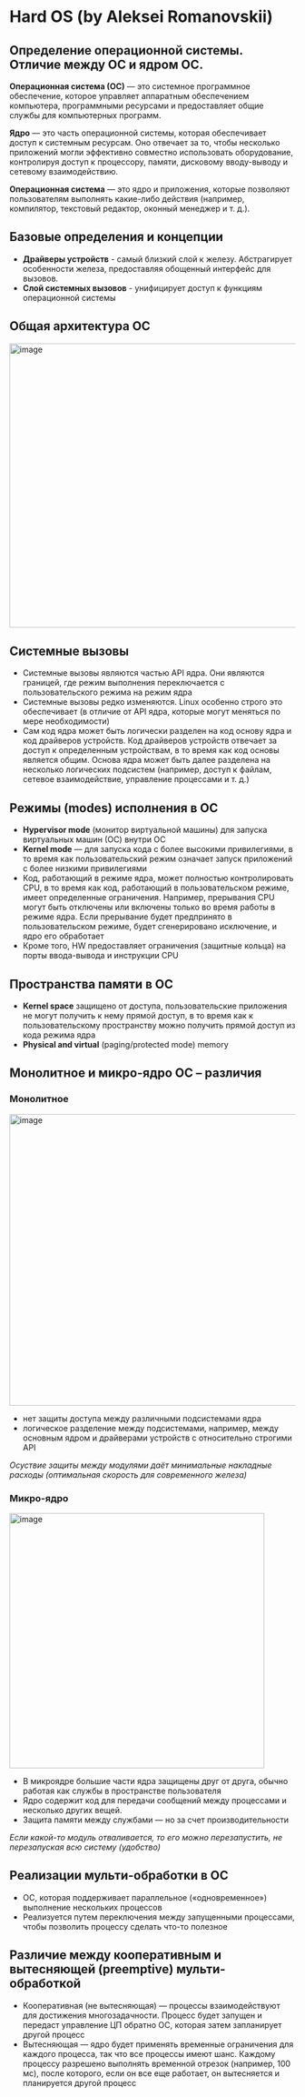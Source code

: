 # Hard OS (by Aleksei Romanovskii)
## Определение операционной системы. Отличие между ОС и ядром ОС. 
**Операционная система (ОС)** — это системное программное обеспечение, которое
управляет аппаратным обеспечением компьютера, программными ресурсами и
предоставляет общие службы для компьютерных программ.

**Ядро** — это часть операционной системы, которая обеспечивает доступ к системным ресурсам. Оно отвечает за то, чтобы несколько приложений могли эффективно совместно использовать оборудование, контролируя доступ к процессору, памяти, дисковому вводу-выводу и сетевому взаимодействию.

**Операционная система** — это ядро ​​и приложения, которые позволяют пользователям выполнять какие-либо действия (например, компилятор, текстовый редактор, оконный менеджер и т. д.).

## Базовые определения и концепции
- **Драйверы устройств** - самый близкий слой к железу. Абстрагирует особенности железа, предоставляя обощенный интерфейс для вызовов.
- **Слой системных вызовов** - унифицирует доступ к функциям операционной системы


## Общая архитектура ОС
<img width="900" height="500" alt="image" src="https://github.com/user-attachments/assets/18c3b4c0-5f34-4681-a784-8b090a7b7793">

## Системные вызовы
- Системные вызовы являются частью API ядра. Они являются границей, где режим выполнения переключается с пользовательского режима на режим ядра
- Системные вызовы редко изменяются. Linux особенно строго это обеспечивает (в отличие от API ядра, которые могут меняться по мере необходимости)
- Сам код ядра может быть логически разделен на код основу ядра и код драйверов устройств. Код драйверов устройств отвечает за доступ к определенным устройствам, в то время как код основы является общим. Основа ядра может быть далее разделена на несколько логических подсистем (например, доступ к файлам, сетевое взаимодействие, управление процессами и т. д.)

## Режимы (modes) исполнения в ОС
- **Hypervisor mode** (монитор виртуальной машины) для запуска виртуальных машин (ОС) внутри ОС
- **Kernel mode** — для запуска кода с более высокими привилегиями, в то время как пользовательский режим означает запуск приложений с более низкими привилегиями
- Код, работающий в режиме ядра, может полностью контролировать CPU, в то время как код, работающий в пользовательском режиме, имеет определенные ограничения. Например, прерывания CPU могут быть отключены или включены только во время работы в режиме ядра. Если прерывание будет предпринято в пользовательском режиме, будет сгенерировано исключение, и ядро ​​его обработает
- Кроме того, HW предоставляет ограничения (защитные кольца) на порты ввода-вывода и инструкции CPU

## Пространства памяти в ОС
- **Kernel space** защищено от доступа, пользовательские приложения не могут получить к нему прямой доступ, в то время как к пользовательскому пространству можно получить прямой доступ из кода режима ядра
- **Physical and virtual** (paging/protected mode) memory

## Монолитное и микро-ядро ОС – различия
### Монолитное
<img width="513" alt="image" src="https://github.com/user-attachments/assets/671f88f7-e2fe-4a46-b0ea-aa0274005250">

- нет защиты доступа между различными подсистемами ядра
- логическое разделение между подсистемами, например, между основным ядром и драйверами устройств с относительно строгими API

_Осуствие защиты между модулями даёт минимальные накладные расходы (оптимальная скорость для современного железа)_

### Микро-ядро
<img width="449" alt="image" src="https://github.com/user-attachments/assets/5e162f80-c473-47b1-8e01-eeace8efdcc6">

- В микроядре большие части ядра защищены друг от друга, обычно работая как службы в пространстве пользователя
- Ядро ​​содержит код для передачи сообщений между процессами и несколько других вещей.
- Защита памяти между службами — но за счет производительности

_Если какой-то модуль отваливается, то его можно перезапустить, не перезапуская всю систему (удобство)_

## Реализации мульти-обработки в ОС
- ОС, которая поддерживает параллельное («одновременное») выполнение нескольких
процессов
- Реализуется путем переключения между запущенными процессами, чтобы позволить процессу
сделать что-то полезное

## Различие между кооперативным и вытесняющей (preemptive) мульти-обработкой
- Кооперативная (не вытесняющая) — процессы взаимодействуют для достижения многозадачности.
Процесс будет запущен и передаст управление ЦП обратно ОС, которая затем
запланирует другой процесс
- Вытесняющая — ядро ​​будет применять временные ограничения для каждого процесса, так что все процессы
имеют шанс. Каждому процессу разрешено выполнять временной отрезок (например, 100 мс), после которого, если он все еще работает, он вытесняется и планируется другой процесс




